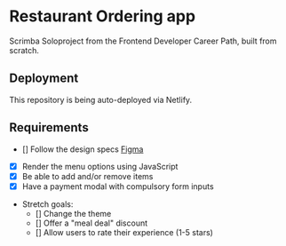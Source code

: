 # Restaurant Ordering app
Scrimba Soloproject from the Frontend Developer Career Path, built from scratch. 

## Deployment
This repository is being auto-deployed via Netlify.

## Requirements
* [] Follow the design specs [Figma](https://www.figma.com/file/Hdgwo69Dym9vVsxbuPbl0h/Mobile-Restaurant-Menu?node-id=0-1)
* [x] Render the menu options using JavaScript
* [x] Be able to add and/or remove items
* [x] Have a payment modal with compulsory form inputs
* Stretch goals:
    * [] Change the theme
    * [] Offer a "meal deal" discount
    * [] Allow users to rate their experience (1-5 stars)